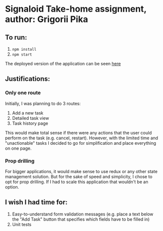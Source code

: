 # Signaloid Take-home assignment, author: Grigorii Pika

## To run:
1. `npm install`
2. `npm start`

The deployed version of the application can be seen [here](https://signaloid-test.vercel.app/)

## Justifications:
### Only one route
Initially, I was planning to do 3 routes:
1. Add a new task
2. Detailed task view
3. Task history page

This would make total sense if there were any actions that the user could perform on the task (e.g. cancel, restart). However, with the limited time and "unactionable" tasks I decided to go for simplification and place everything on one page.

### Prop drilling
For bigger applications, it would make sense to use redux or any other state management solution. But for the sake of speed and simplicity, I chose to opt for prop drilling. If I had to scale this application that wouldn't be an option.

## I wish I had time for:
1. Easy-to-understand form validation messages (e.g. place a text below the "Add Task" button that specifies which fields have to be filled in)
2. Unit tests
